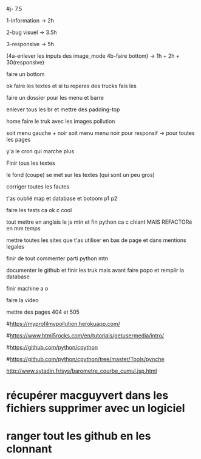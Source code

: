 #j- 7.5

1-information -> 2h

2-bug visuel -> 3.5h

3-responsive -> 5h

(4a-enlever les inputs des image_mode 4b-faire bottom) -> 1h + 2h + 30(responsive)



faire un bottom

ok faire les textes et si tu reperes des trucks fais les

faire un dossier pour les menu et barre 

enlever tous les br et mettre des padding-top





home faire le truk avec les images pollution

soit menu gauche + noir soit menu menu noir pour responsif -> pour toutes les pages









y'a le cron qui marche plus

Finir tous les textes

le fond (coupe) se met sur les textes (qui sont un peu gros)

corriger toutes les fautes 



t'as oublié map et database et botoom p1 p2

faire les tests ca ok c cool

tout mettre en anglais le js mtn et fin python ca c chiant MAIS REFACTORé en mm temps

mettre toutes les sites que t'as utiliser en bas de page et dans mentions legales

finir de tout commenter parti python mtn

documenter le github et finir les truk mais avant faire popo et remplir la database

finir machine a o

faire la video

mettre des pages 404 et 505





#https://myprofilmypollution.herokuapp.com/

#https://www.html5rocks.com/en/tutorials/getusermedia/intro/

#https://github.com/python/cpython

#https://github.com/python/cpython/tree/master/Tools/pynche

 http://www.sytadin.fr/sys/barometre_courbe_cumul.jsp.html


# récupérer macguyvert dans les fichiers supprimer avec un logiciel 

# ranger tout les github en les clonnant

